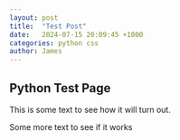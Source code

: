 ```yaml
---
layout: post
title:  "Test Post"
date:   2024-07-15 20:09:45 +1000
categories: python css
author: James 
---
```


## Python Test Page 

This is some text to see how it will turn out. 

Some more text to see if it works
